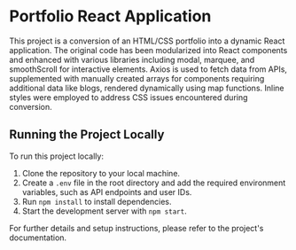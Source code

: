 # Portfolio React Application

This project is a conversion of an HTML/CSS portfolio into a dynamic React application. The original code has been modularized into React components and enhanced with various libraries including modal, marquee, and smoothScroll for interactive elements. Axios is used to fetch data from APIs, supplemented with manually created arrays for components requiring additional data like blogs, rendered dynamically using map functions. Inline styles were employed to address CSS issues encountered during conversion.

## Running the Project Locally

To run this project locally:

1. Clone the repository to your local machine.
2. Create a `.env` file in the root directory and add the required environment variables, such as API endpoints and user IDs.
3. Run `npm install` to install dependencies.
4. Start the development server with `npm start`.

For further details and setup instructions, please refer to the project's documentation.
